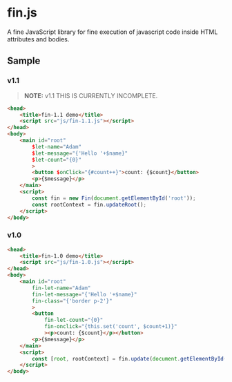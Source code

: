 # fin.js

A fine JavaScript library for fine execution of javascript code inside HTML attributes and bodies.

## Sample

### v1.1

> **NOTE:** v1.1 THIS IS CURRENTLY INCOMPLETE.

```html
<head> 
    <title>fin-1.1 demo</title>
    <script src="js/fin-1.1.js"></script>
</head>
<body> 
    <main id="root"
        $let-name="Adam"
        $let-message="{'Hello '+$name}"
        $let-count="{0}"
        >
        <button $onClick="{#count++}">count: {$count}</button>
        <p>{$message}</p>
    </main>
    <script>
        const fin = new Fin(document.getElementById('root'));
        const rootContext = fin.updateRoot();
    </script>
</body>
```

### v1.0

```html
<head> 
    <title>fin-1.0 demo</title>
    <script src="js/fin-1.0.js"></script>
</head>
<body> 
    <main id="root"
        fin-let-name="Adam"
        fin-let-message="{'Hello '+$name}"
        fin-class="{'border p-2'}"
        >
        <button 
            fin-let-count="{0}" 
            fin-onclick="{this.set('count', $count+1)}"
            ><p>count: {$count}</p></button>
        <p>{$message}</p>
    </main>
    <script>
        const [root, rootContext] = fin.update(document.getElementById('root'));
    </script>
</body>
```